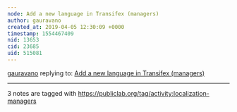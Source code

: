 ```yaml
---
node: Add a new language in Transifex (managers)
author: gauravano
created_at: 2019-04-05 12:30:09 +0000
timestamp: 1554467409
nid: 13653
cid: 23685
uid: 515081
---
```




[gauravano](../profile/gauravano) replying to: [Add a new language in Transifex (managers)](../notes/liz/10-26-2016/add-a-new-language-in-transifex-managers)

----
3 notes are tagged with https://publiclab.org/tag/activity:localization-managers